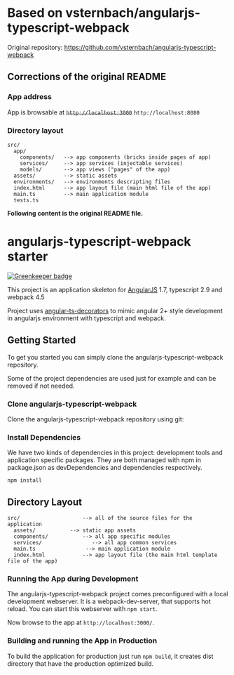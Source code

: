 # Based on vsternbach/angularjs-typescript-webpack

Original repository: https://github.com/vsternbach/angularjs-typescript-webpack

## Corrections of the original README

### App address

App is browsable at ~~`http://localhost:3000`~~  `http://localhost:8080`

### Directory layout

```
src/
  app/
    components/   --> app components (bricks inside pages of app)
    services/     --> app services (injectable services)
    models/       --> app views ("pages" of the app)
  assets/         --> static assets
  environments/   --> environments descripting files
  index.html      --> app layout file (main html file of the app)
  main.ts         --> main application module
  tests.ts
```





**Following content is the original README file.**

# angularjs-typescript-webpack starter

[![Greenkeeper badge](https://badges.greenkeeper.io/vsternbach/angularjs-typescript-webpack.svg)](https://greenkeeper.io/)

This project is an application skeleton for [AngularJS](http://angularjs.org/) 1.7, typescript 2.9 and webpack 4.5

Project uses [angular-ts-decorators](https://github.com/vsternbach/angular-ts-decorators) to mimic angular 2+ style development in angularjs environment with typescript and webpack.

## Getting Started

To get you started you can simply clone the angularjs-typescript-webpack repository.

Some of the project dependencies are used just for example and can be removed if not needed. 

### Clone angularjs-typescript-webpack

Clone the angularjs-typescript-webpack repository using git:

### Install Dependencies

We have two kinds of dependencies in this project: development tools and application specific packages. They are both managed with npm in package.json as devDependencies and dependencies respectively.

```
npm install
```

## Directory Layout

```
src/                    --> all of the source files for the application
  assets/           --> static app assets
  components/           --> all app specific modules
  services/                --> all app common services
  main.ts                --> main application module
  index.html            --> app layout file (the main html template file of the app)
```

### Running the App during Development

The angularjs-typescript-webpack project comes preconfigured with a local development webserver. It is a webpack-dev-server, that supports hot reload.  You can start this webserver with `npm start`.

Now browse to the app at `http://localhost:3000/`.

### Building and running the App in Production

To build the application for production just run `npm build`, it creates dist directory that have the production optimized build.

